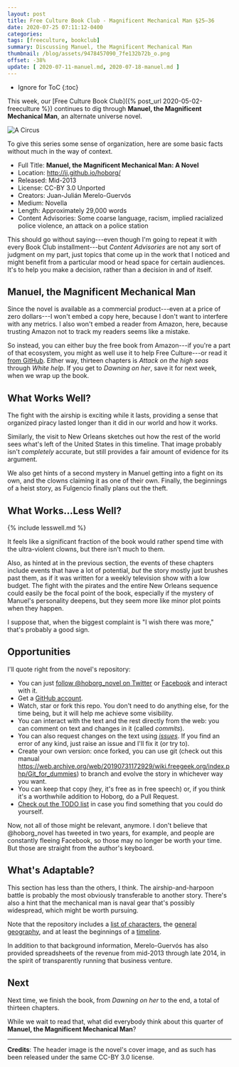 ```yaml
---
layout: post
title: Free Culture Book Club - Magnificent Mechanical Man §25–36
date: 2020-07-25 07:11:12-0400
categories:
tags: [freeculture, bookclub]
summary: Discussing Manuel, the Magnificent Mechanical Man
thumbnail: /blog/assets/9478457090_7fe132b72b_o.png
offset: -38%
update: [ 2020-07-11-manuel.md, 2020-07-18-manuel.md ]
---
```


* Ignore for ToC
{:toc}

This week, our [Free Culture Book Club]({% post_url 2020-05-02-freeculture %}) continues to dig through **Manuel, the Magnificent Mechanical Man**, an alternate universe novel.

![A Circus](/blog/assets/9478457090_7fe132b72b_o.png "A circus, the book's cover image")

To give this series some sense of organization, here are some basic facts without much in the way of context.

 * Full Title:  **Manuel, the Magnificent Mechanical Man: A Novel**
 * Location:  <http://jj.github.io/hoborg/>
 * Released:  Mid-2013
 * License:  CC-BY 3.0 Unported
 * Creators:  Juan-Julián Merelo-Guervós
 * Medium:  Novella
 * Length:  Approximately 29,000 words
 * Content Advisories:  Some coarse language, racism, implied racialized police violence, an attack on a police station

This should go without saying---even though I'm going to repeat it with every Book Club installment---but *Content Advisories* are not any sort of judgment on my part, just topics that come up in the work that I noticed and might benefit from a particular mood or head space for certain audiences.  It's to help you make a decision, rather than a decision in and of itself.

## Manuel, the Magnificent Mechanical Man

Since the novel is available as a commercial product---even at a price of zero dollars---I won't embed a copy here, because I don't want to interfere with any metrics.  I also won't embed a reader from Amazon, here, because trusting Amazon not to track my readers seems like a mistake.

So instead, you can either buy the free book from Amazon---if you're a part of that ecosystem, you might as well use it to help Free Culture---or read it [from GitHub](https://github.com/JJ/hoborg/blob/master/text/text.md).  Either way, thirteen chapters is *Attack on the high seas* through *White help*.  If you get to *Dawning on her*, save it for next week, when we wrap up the book.

## What Works Well?

The fight with the airship is exciting while it lasts, providing a sense that organized piracy lasted longer than it did in our world and how it works.

Similarly, the visit to New Orleans sketches out how the rest of the world sees what's left of the United States in this timeline.  That image probably isn't *completely* accurate, but still provides a fair amount of evidence for its argument.

We also get hints of a second mystery in Manuel getting into a fight on its own, and the clowns claiming it as one of their own.  Finally, the beginnings of a heist story, as Fulgencio finally plans out the theft.

## What Works...Less Well?

{% include lesswell.md %}

It feels like a significant fraction of the book would rather spend time with the ultra-violent clowns, but there isn't much to them.

Also, as hinted at in the previous section, the events of these chapters include events that have a lot of potential, *but* the story mostly just brushes past them, as if it was written for a weekly television show with a low budget.  The fight with the pirates and the entire New Orleans sequence could easily be the focal point of the book, especially if the mystery of Manuel's personality deepens, but they seem more like minor plot points when they happen.

I suppose that, when the biggest complaint is "I wish there was more," that's probably a good sign.

## Opportunities

I'll quote right from the novel's repository:

 * You can just [follow @hoborg_novel on Twitter](http://twitter.com/hoborg_novel) or [Facebook](https://www.facebook.com/ManuelTheMagnificent) and interact with it.
 * Get a [GitHub account](http://github.com).
 * Watch, star or fork this repo. You don't need to do anything else, for the time being, but it will help me achieve some visibility.
 * You can interact with the text and the rest directly from the web:  you can comment on text and changes in it (called *commits*).
 * You can also request changes on the text using [*issues*](https://github.com/JJ/hoborg/issues). If you find an error of any kind, just raise an issue and I'll fix it (or try to).
 * Create your own version: once forked, you can use git (check out this manual <https://web.archive.org/web/20190731172929/wiki.freegeek.org/index.php/Git_for_dummies>) to branch and evolve the story in whichever way you want.
 * You can keep that copy (hey, it's free as in free speech) or, if you think it's a worthwhile addition to Hoborg, do a Pull Request.
 * [Check out the TODO list](https://github.com/JJ/hoborg/TODO.md) in case you find something that you could do yourself.

Now, not all of those might be relevant, anymore.  I don't believe that @hoborg_novel has tweeted in two years, for example, and people are constantly fleeing Facebook, so those may no longer be worth your time.  But those are straight from the author's keyboard.

## What's Adaptable?

This section has less than the others, I think.  The airship-and-harpoon battle is probably the most obviously transferable to another story.  There's also a hint that the mechanical man is naval gear that's possibly widespread, which might be worth pursuing.

Note that the repository includes a [list of characters](https://github.com/JJ/hoborg/blob/master/text/characters.md), the [general geography](https://github.com/JJ/hoborg/blob/master/text/geography.md), and at least the beginnings of a [timeline](https://github.com/JJ/hoborg/blob/master/text/timeline.md).

In addition to that background information, Merelo-Guervós has also provided spreadsheets of the revenue from mid-2013 through late 2014, in the spirit of transparently running that business venture.

## Next

Next time, we finish the book, from *Dawning on her* to the end, a total of thirteen chapters.

While we wait to read that, what did everybody think about this quarter of **Manuel, the Magnificent Mechanical Man**?

* * *

**Credits**:  The header image is the novel's cover image, and as such has been released under the same CC-BY 3.0 license.
